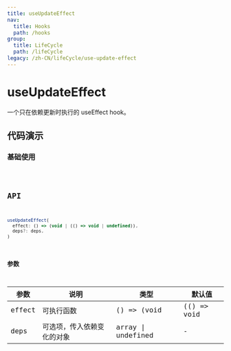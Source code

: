 ```yaml
---
title: useUpdateEffect
nav:
  title: Hooks
  path: /hooks
group:
  title: LifeCycle
  path: /lifeCycle
legacy: /zh-CN/lifeCycle/use-update-effect
---
```


# useUpdateEffect

一个只在依赖更新时执行的 useEffect hook。

## 代码演示

### 基础使用

<code src="./demo/demo1.tsx" />

## API

```javascript
useUpdateEffect(
  effect: () => (void | (() => void | undefined)),
  deps?: deps,
)
```

### 参数

| 参数    | 说明                                         | 类型                   | 默认值 |
|---------|----------------------------------------------|------------------------|--------|
| effect | 可执行函数  | () => (void | (() => void | undefined)) | -      |
| deps | 可选项，传入依赖变化的对象  | array \| undefined | -      |
